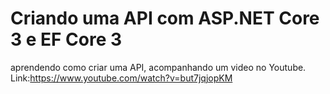 # Criando uma API com ASP.NET Core 3 e EF Core 3
aprendendo como criar uma API, acompanhando um video no Youtube. Link:https://www.youtube.com/watch?v=but7jqjopKM
